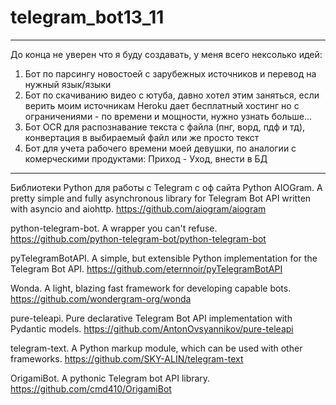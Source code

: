 # telegram_bot13_11
__________________________________________________________________________________________
До конца не уверен что я буду создавать, у меня всего нексолько идей: 
1) Бот по парсингу новостоей с зарубежных источников и перевод на нужный язык/языки
2) Бот по скачиванию видео с ютуба, давно хотел этим заняться, если верить моим источникам Heroku дает бесплатный хостинг но с ограничениями - по времени и мощности, нужно узнать больше...
3) Бот OCR для распознавание текста с файла (пнг, ворд, пдф и тд), конвертация в выбираемый файл или же просто текст
4) Бот для учета рабочего времени моей девушки, по аналогии с комерческими продуктами: Приход - Уход, внести в БД
__________________________________________________________________________________________

Библиотеки Python для работы с Telegram с оф сайта
Python
AIOGram. A pretty simple and fully asynchronous library for Telegram Bot API written with asyncio and aiohttp.
https://github.com/aiogram/aiogram

python-telegram-bot. A wrapper you can't refuse.
https://github.com/python-telegram-bot/python-telegram-bot

pyTelegramBotAPI. A simple, but extensible Python implementation for the Telegram Bot API.
https://github.com/eternnoir/pyTelegramBotAPI

Wonda. A light, blazing fast framework for developing capable bots.
https://github.com/wondergram-org/wonda

pure-teleapi. Pure declarative Telegram Bot API implementation with Pydantic models.
https://github.com/AntonOvsyannikov/pure-teleapi

telegram-text. A Python markup module, which can be used with other frameworks.
https://github.com/SKY-ALIN/telegram-text

OrigamiBot. A pythonic Telegram bot API library.
https://github.com/cmd410/OrigamiBot